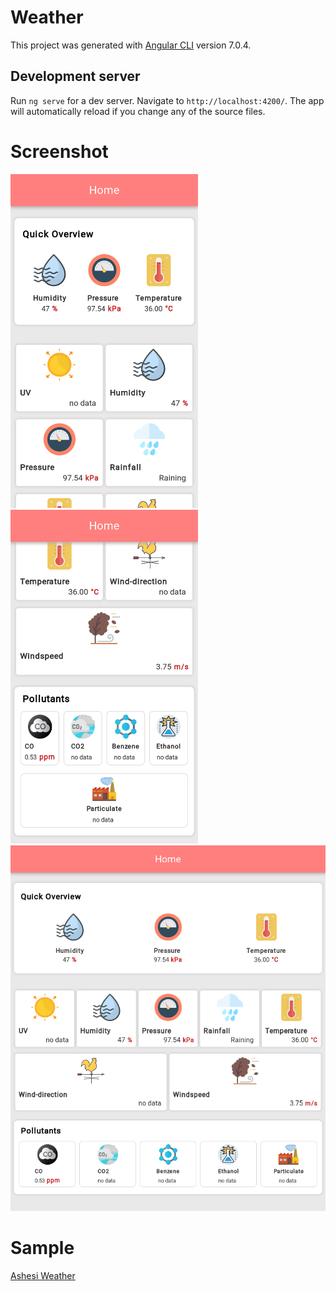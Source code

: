 # Weather

This project was generated with [Angular CLI](https://github.com/angular/angular-cli) version 7.0.4.

## Development server

Run `ng serve` for a dev server. Navigate to `http://localhost:4200/`. The app will automatically reload if you change any of the source files.

# Screenshot

<img src="./src/screenshots/Screenshot_3_Weather.png" width="300">

<img src="./src/screenshots/Screenshot_1_Weather.png" width="300">

<img src="./src/screenshots/Screenshot_2_Weather.png">

# Sample
[Ashesi Weather](https://ashesi-weather.firebaseapp.com/)
